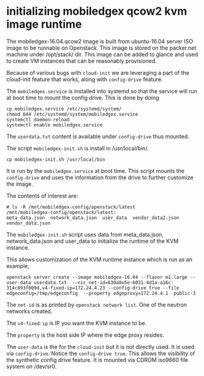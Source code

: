 # initializing mobiledgex qcow2 kvm image runtime

The mobiledgex-16.04.qcow2 image is built from ubuntu-16.04 server ISO image 
to be runnable on Openstack.
This image is stored on the packer.net machine under /opt/stack/ dir.
This image can be added to glance and used to create VM instances that can
be reasonably provisioned.

Because of various bugs with `cloud-init` we are leveraging a part of
the cloud-init feature that works, along with `config-drive` feature.

The `mobiledgex.service` is installed into systemd so that the
service will run at boot time to mount the config drive.
This is done by doing

```
cp mobiledgex.service /etc/systemd/system/
chmod 644 /etc/systemd/system/mobiledgex.service
systemctl daemon-reload
systemctl enable mobiledgex.service
```

The `userdata.txt` content is available under `config-drive` thus mounted.

The script  `mobiledgex-init.sh` is install in /usr/local/bin/.  

```
cp mobiledgex-init.sh /usr/local/bin
```

It is run by the `mobiledgex.service` at boot time. This script mounts the `config-drive`
and uses the information from the drive to further customize the image.

The contents of interest are:

```
# ls -R /mnt/mobiledgex-config/openstack/latest
/mnt/mobiledgex-config/openstack/latest:
meta_data.json  network_data.json  user_data  vendor_data2.json  vendor_data.json
```

The `mobiledgex-init.sh` script uses data from meta_data.json, network_data.json
and user_data to initialize the runtime of the KVM instance.

This allows customization of the KVM runtime instance which is run as an example,

```
openstack server create --image mobiledgex-16.04 --flavor m1.large --user-data userdata.txt  --nic net-id=630a8e5e-6031-4d1a-a16c-314c893f009d,v4-fixed-ip=172.24.4.23 --config-drive true --file edgeconfig=/tmp/edgeconfig  --property edgeproxy=172.24.4.1  public-3
```

The `net-id` is as printed by `openstack network list`. One of the neutron networks created.

The `v4-fixed-ip` is IP you want the KVM instance to be. 

The `property` is the host side IP where the edge proxy resides.

The `user-data` is the for the `cloud-init` but it is not directly used. It is used via `config-drive`. Notice
the `config-drive true`. This allows the visibility of the synthetic config drive feature.
It is mounted via CDROM iso9660 file system on /dev/sr0.

